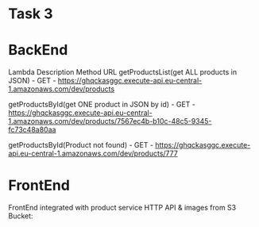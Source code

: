 # Task 3







# BackEnd 
Lambda	    Description	Method	URL
getProductsList(get ALL products in JSON) -	GET	- https://ghqckasggc.execute-api.eu-central-1.amazonaws.com/dev/products

getProductsById(get ONE product in JSON by id) -	GET - 	https://ghqckasggc.execute-api.eu-central-1.amazonaws.com/dev/products/7567ec4b-b10c-48c5-9345-fc73c48a80aa

getProductsById(Product not found) - GET -	https://ghqckasggc.execute-api.eu-central-1.amazonaws.com/dev/products/777

# FrontEnd

FrontEnd integrated with product service HTTP API & images from S3 Bucket:


